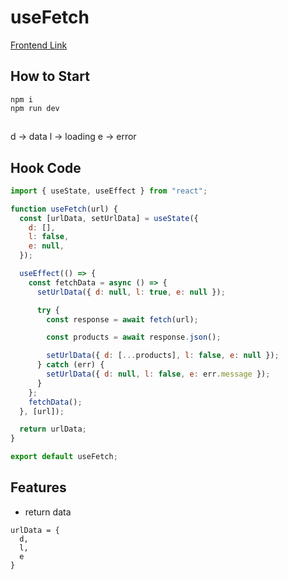 # useFetch
[Frontend Link](https://effervescent-gingersnap-ab2b57.netlify.app/)

## How to Start
```
npm i 
npm run dev
```
##
d -> data
l -> loading
e -> error

## Hook Code

```js
import { useState, useEffect } from "react";

function useFetch(url) {
  const [urlData, setUrlData] = useState({
    d: [],
    l: false,
    e: null,
  });

  useEffect(() => {
    const fetchData = async () => {
      setUrlData({ d: null, l: true, e: null });

      try {
        const response = await fetch(url);

        const products = await response.json();

        setUrlData({ d: [...products], l: false, e: null });
      } catch (err) {
        setUrlData({ d: null, l: false, e: err.message });
      }
    };
    fetchData();
  }, [url]);

  return urlData;
}

export default useFetch;
```
## Features
- return data
```
urlData = {
  d,
  l,
  e
}
```
